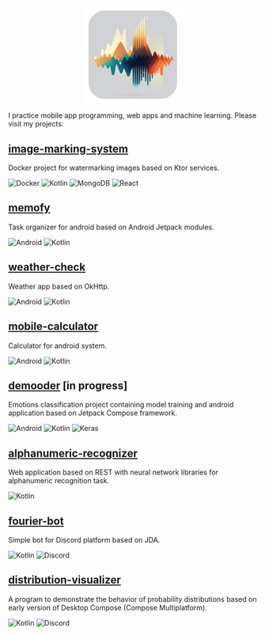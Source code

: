 <p align="center">
    <img src="https://raw.githubusercontent.com/ExaggeratedRumors/demooder/master/refs/logo.png" width="200" alt="logo"/> 
</p>

I practice mobile app programming, web apps and machine learning.
Please visit my projects:

## <a href="https://github.com/ExaggeratedRumors/image-marking-system">image-marking-system</a>
Docker project for watermarking images based on Ktor services.

![Docker](https://img.shields.io/badge/docker-%230db7ed.svg?style=for-the-badge&logo=docker&logoColor=white) ![Kotlin](https://img.shields.io/badge/kotlin-%237F52FF.svg?style=for-the-badge&logo=kotlin&logoColor=white) ![MongoDB](https://img.shields.io/badge/MongoDB-%234ea94b.svg?style=for-the-badge&logo=mongodb&logoColor=white) ![React](https://img.shields.io/badge/react-%2320232a.svg?style=for-the-badge&logo=react&logoColor=%2361DAFB)	

## <a href="https://github.com/ExaggeratedRumors/memofy">memofy</a>
Task organizer for android based on Android Jetpack modules. 

![Android](https://img.shields.io/badge/Android-3DDC84?style=for-the-badge&logo=android&logoColor=white) ![Kotlin](https://img.shields.io/badge/kotlin-%237F52FF.svg?style=for-the-badge&logo=kotlin&logoColor=white)

## <a href="https://github.com/ExaggeratedRumors/weather-check">weather-check</a>
Weather app based on OkHttp.

![Android](https://img.shields.io/badge/Android-3DDC84?style=for-the-badge&logo=android&logoColor=white) ![Kotlin](https://img.shields.io/badge/kotlin-%237F52FF.svg?style=for-the-badge&logo=kotlin&logoColor=white)

## <a href="https://github.com/ExaggeratedRumors/mobile-calculator">mobile-calculator</a>
Calculator for android system.

![Android](https://img.shields.io/badge/Android-3DDC84?style=for-the-badge&logo=android&logoColor=white) ![Kotlin](https://img.shields.io/badge/kotlin-%237F52FF.svg?style=for-the-badge&logo=kotlin&logoColor=white)

## <a href="https://github.com/ExaggeratedRumors/demooder">demooder</a> [in progress]
Emotions classification project containing model training and android application based on Jetpack Compose framework.

![Android](https://img.shields.io/badge/Android-3DDC84?style=for-the-badge&logo=android&logoColor=white) ![Kotlin](https://img.shields.io/badge/kotlin-%237F52FF.svg?style=for-the-badge&logo=kotlin&logoColor=white) ![Keras](https://img.shields.io/badge/Keras-%23D00000.svg?style=for-the-badge&logo=Keras&logoColor=white)

## <a href="https://github.com/ExaggeratedRumors/alphanumeric-recognizer">alphanumeric-recognizer</a>
Web application based on REST with neural network libraries for alphanumeric recognition task.

![Kotlin](https://img.shields.io/badge/kotlin-%237F52FF.svg?style=for-the-badge&logo=kotlin&logoColor=white)

## <a href="https://github.com/ExaggeratedRumors/fourier-bot">fourier-bot</a>
Simple bot for Discord platform based on JDA.

![Kotlin](https://img.shields.io/badge/kotlin-%237F52FF.svg?style=for-the-badge&logo=kotlin&logoColor=white) ![Discord](https://img.shields.io/badge/Discord-%235865F2.svg?style=for-the-badge&logo=discord&logoColor=white)

## <a href="https://github.com/ExaggeratedRumors/distribution-visualizer">distribution-visualizer</a>
A program to demonstrate the behavior of probability distributions based on early version of Desktop Compose (Compose Multiplatform).

![Kotlin](https://img.shields.io/badge/kotlin-%237F52FF.svg?style=for-the-badge&logo=kotlin&logoColor=white) ![Discord](https://img.shields.io/badge/Discord-%235865F2.svg?style=for-the-badge&logo=discord&logoColor=white)

